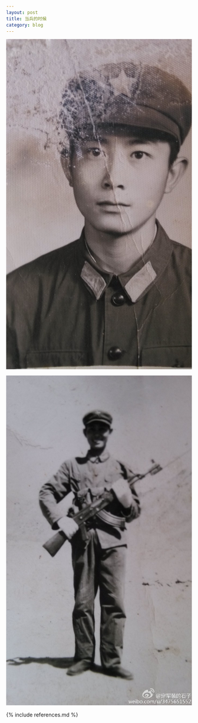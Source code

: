 ```yaml
---
layout: post
title: 当兵的时候
category: blog
---
```


![制服](/assets/images/young/uniformed.jpg)

![大头兵](/assets/images/young/soldier.jpg)

{% include references.md %}
